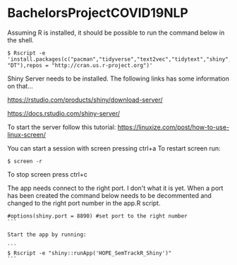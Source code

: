 # BachelorsProjectCOVID19NLP

Assuming R is installed, it should be possible to run the command below in the shell.


```
$ Rscript -e 'install.packages(c("pacman","tidyverse","text2vec","tidytext","shiny","shinyjs","UsingR", "DT"),repos = "http://cran.us.r-project.org")'
```
Shiny Server needs to be installed. The following links has some information on that...

https://rstudio.com/products/shiny/download-server/

https://docs.rstudio.com/shiny-server/


To start the server follow this tutorial: https://linuxize.com/post/how-to-use-linux-screen/

You can start a session with screen pressing ctrl+a To restart screen run:

```
$ screen -r 
```


To stop screen press ctrl+c

The app needs connect to the right port. I don't what it is yet. When a port has been created the command below needs to be decommented and changed to the right port number in the app.R script.

````
#options(shiny.port = 8890) #set port to the right number
```

Start the app by running: 

```
$ Rscript -e "shiny::runApp('HOPE_SemTrackR_Shiny')"
```
